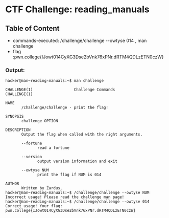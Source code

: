 # CTF Challenge: reading_manuals

## Table of Content

- commands-executed: /challenge/challenge --owtyse 014 ,  man challenge
- flag :pwn.college{IJowt014CyXG3Dse2bVnk76xPNr.dRTM4QDLzETN0czW}




### Output:
```console
hacker@man~reading-manuals:~$ man challenge

CHALLENGE(1)                  Challenge Commands                  CHALLENGE(1)

NAME
       /challenge/challenge - print the flag!

SYNOPSIS
       challenge OPTION

DESCRIPTION
       Output the flag when called with the right arguments.

       --fortune
              read a fortune

       --version
              output version information and exit

       --owtyse NUM
              print the flag if NUM is 014

AUTHOR
       Written by Zardus.
hacker@man~reading-manuals:~$ /challenge/challenge --owtyse NUM
Incorrect usage! Please read the challenge man page!
hacker@man~reading-manuals:~$ /challenge/challenge --owtyse 014
Correct usage! Your flag: pwn.college{IJowt014CyXG3Dse2bVnk76xPNr.dRTM4QDLzETN0czW}
```
